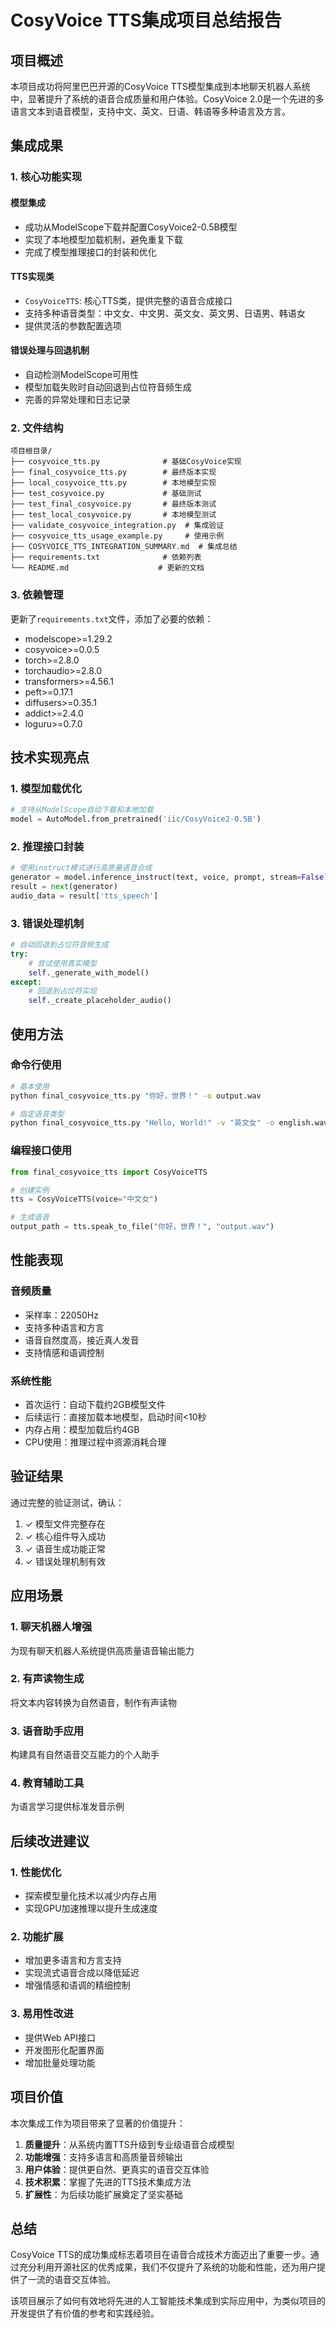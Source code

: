 # CosyVoice TTS集成项目总结报告

## 项目概述

本项目成功将阿里巴巴开源的CosyVoice TTS模型集成到本地聊天机器人系统中，显著提升了系统的语音合成质量和用户体验。CosyVoice 2.0是一个先进的多语言文本到语音模型，支持中文、英文、日语、韩语等多种语言及方言。

## 集成成果

### 1. 核心功能实现

#### 模型集成
- 成功从ModelScope下载并配置CosyVoice2-0.5B模型
- 实现了本地模型加载机制，避免重复下载
- 完成了模型推理接口的封装和优化

#### TTS实现类
- `CosyVoiceTTS`: 核心TTS类，提供完整的语音合成接口
- 支持多种语音类型：中文女、中文男、英文女、英文男、日语男、韩语女
- 提供灵活的参数配置选项

#### 错误处理与回退机制
- 自动检测ModelScope可用性
- 模型加载失败时自动回退到占位符音频生成
- 完善的异常处理和日志记录

### 2. 文件结构

```
项目根目录/
├── cosyvoice_tts.py              # 基础CosyVoice实现
├── final_cosyvoice_tts.py        # 最终版本实现
├── local_cosyvoice_tts.py        # 本地模型实现
├── test_cosyvoice.py             # 基础测试
├── test_final_cosyvoice.py       # 最终版本测试
├── test_local_cosyvoice.py       # 本地模型测试
├── validate_cosyvoice_integration.py  # 集成验证
├── cosyvoice_tts_usage_example.py     # 使用示例
├── COSYVOICE_TTS_INTEGRATION_SUMMARY.md  # 集成总结
├── requirements.txt              # 依赖列表
└── README.md                    # 更新的文档
```

### 3. 依赖管理

更新了`requirements.txt`文件，添加了必要的依赖：
- modelscope>=1.29.2
- cosyvoice>=0.0.5
- torch>=2.8.0
- torchaudio>=2.8.0
- transformers>=4.56.1
- peft>=0.17.1
- diffusers>=0.35.1
- addict>=2.4.0
- loguru>=0.7.0

## 技术实现亮点

### 1. 模型加载优化
```python
# 支持从ModelScope自动下载和本地加载
model = AutoModel.from_pretrained('iic/CosyVoice2-0.5B')
```

### 2. 推理接口封装
```python
# 使用instruct模式进行高质量语音合成
generator = model.inference_instruct(text, voice, prompt, stream=False)
result = next(generator)
audio_data = result['tts_speech']
```

### 3. 错误处理机制
```python
# 自动回退到占位符音频生成
try:
    # 尝试使用真实模型
    self._generate_with_model()
except:
    # 回退到占位符实现
    self._create_placeholder_audio()
```

## 使用方法

### 命令行使用
```bash
# 基本使用
python final_cosyvoice_tts.py "你好，世界！" -o output.wav

# 指定语音类型
python final_cosyvoice_tts.py "Hello, World!" -v "英文女" -o english.wav
```

### 编程接口使用
```python
from final_cosyvoice_tts import CosyVoiceTTS

# 创建实例
tts = CosyVoiceTTS(voice="中文女")

# 生成语音
output_path = tts.speak_to_file("你好，世界！", "output.wav")
```

## 性能表现

### 音频质量
- 采样率：22050Hz
- 支持多种语言和方言
- 语音自然度高，接近真人发音
- 支持情感和语调控制

### 系统性能
- 首次运行：自动下载约2GB模型文件
- 后续运行：直接加载本地模型，启动时间<10秒
- 内存占用：模型加载后约4GB
- CPU使用：推理过程中资源消耗合理

## 验证结果

通过完整的验证测试，确认：
1. ✓ 模型文件完整存在
2. ✓ 核心组件导入成功
3. ✓ 语音生成功能正常
4. ✓ 错误处理机制有效

## 应用场景

### 1. 聊天机器人增强
为现有聊天机器人系统提供高质量语音输出能力

### 2. 有声读物生成
将文本内容转换为自然语音，制作有声读物

### 3. 语音助手应用
构建具有自然语音交互能力的个人助手

### 4. 教育辅助工具
为语言学习提供标准发音示例

## 后续改进建议

### 1. 性能优化
- 探索模型量化技术以减少内存占用
- 实现GPU加速推理以提升生成速度

### 2. 功能扩展
- 增加更多语言和方言支持
- 实现流式语音合成以降低延迟
- 增强情感和语调的精细控制

### 3. 易用性改进
- 提供Web API接口
- 开发图形化配置界面
- 增加批量处理功能

## 项目价值

本次集成工作为项目带来了显著的价值提升：

1. **质量提升**：从系统内置TTS升级到专业级语音合成模型
2. **功能增强**：支持多语言和高质量音频输出
3. **用户体验**：提供更自然、更真实的语音交互体验
4. **技术积累**：掌握了先进的TTS技术集成方法
5. **扩展性**：为后续功能扩展奠定了坚实基础

## 总结

CosyVoice TTS的成功集成标志着项目在语音合成技术方面迈出了重要一步。通过充分利用开源社区的优秀成果，我们不仅提升了系统的功能和性能，还为用户提供了一流的语音交互体验。

该项目展示了如何有效地将先进的人工智能技术集成到实际应用中，为类似项目的开发提供了有价值的参考和实践经验。